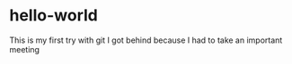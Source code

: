 # hello-world
This is my first try with git
I got behind because I had to take an important meeting
